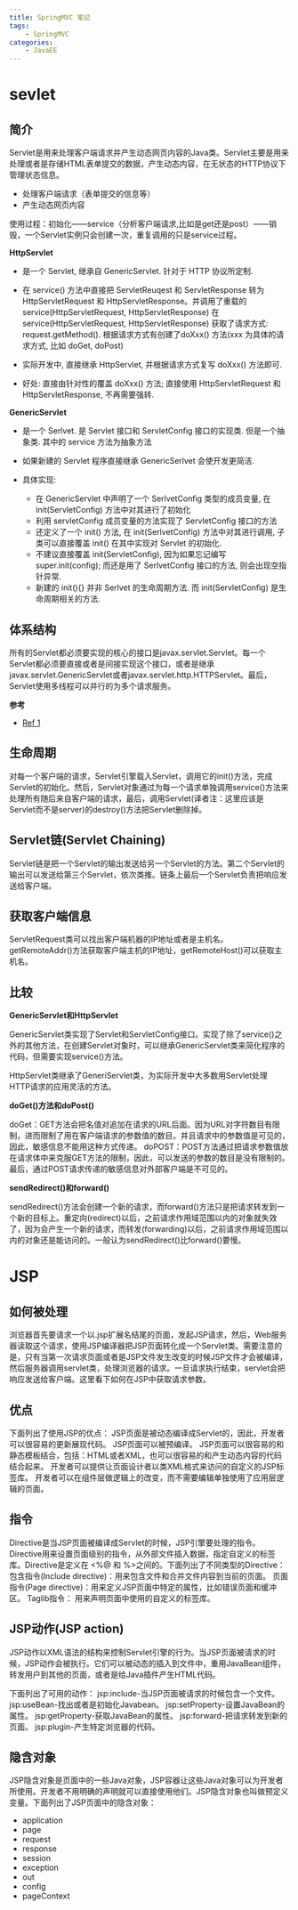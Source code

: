 ```yaml
---
title: SpringMVC 笔记
tags:
	- SpringMVC
categories:
	- JavaEE
---
```


# sevlet

## 简介

Servlet是用来处理客户端请求并产生动态网页内容的Java类。Servlet主要是用来处理或者是存储HTML表单提交的数据，产生动态内容，在无状态的HTTP协议下管理状态信息。

- 处理客户端请求（表单提交的信息等）
- 产生动态网页内容 

使用过程：初始化——service（分析客户端请求,比如是get还是post）——销毁，一个Servlet实例只会创建一次，重复调用的只是service过程。



**HttpServlet** 

- 是一个 Servlet, 继承自 GenericServlet. 针对于 HTTP 协议所定制. 
- 在 service() 方法中直接把 ServletReuqest 和 ServletResponse 转为 HttpServletRequest 和 HttpServletResponse。并调用了重载的 service(HttpServletRequest, HttpServletResponse) 在 service(HttpServletRequest, HttpServletResponse) 获取了请求方式: request.getMethod(). 根据请求方式有创建了doXxx() 方法(xxx 为具体的请求方式, 比如 doGet, doPost) 

- 实际开发中, 直接继承 HttpServlet, 并根据请求方式复写 doXxx() 方法即可. 
- 好处: 直接由针对性的覆盖 doXxx() 方法; 直接使用 HttpServletRequest 和 HttpServletResponse, 不再需要强转. 

**GenericServlet** 

- 是一个 Serlvet. 是 Servlet 接口和 ServletConfig 接口的实现类. 但是一个抽象类. 其中的 service 方法为抽象方法 
- 如果新建的 Servlet 程序直接继承 GenericSerlvet 会使开发更简洁. 

- 具体实现: 
  - 在 GenericServlet 中声明了一个 SerlvetConfig 类型的成员变量, 在 init(ServletConfig) 方法中对其进行了初始化 
  - 利用 servletConfig 成员变量的方法实现了 ServletConfig 接口的方法
  - 还定义了一个 init() 方法, 在 init(SerlvetConfig) 方法中对其进行调用, 子类可以直接覆盖 init() 在其中实现对 Servlet 的初始化. 
  - 不建议直接覆盖 init(ServletConfig), 因为如果忘记编写 super.init(config); 而还是用了 SerlvetConfig 接口的方法, 则会出现空指针异常. 
  - 新建的 init(){} 并非 Serlvet 的生命周期方法. 而 init(ServletConfig) 是生命周期相关的方法.

## 体系结构

所有的Servlet都必须要实现的核心的接口是javax.servlet.Servlet。每一个Servlet都必须要直接或者是间接实现这个接口，或者是继承javax.servlet.GenericServlet或者javax.servlet.http.HTTPServlet。最后，Servlet使用多线程可以并行的为多个请求服务。

**参考**

- [Ref 1](https://blog.csdn.net/a236209186/article/details/51262646)

## 生命周期

对每一个客户端的请求，Servlet引擎载入Servlet，调用它的init()方法，完成Servlet的初始化。然后，Servlet对象通过为每一个请求单独调用service()方法来处理所有随后来自客户端的请求，最后，调用Servlet(译者注：这里应该是Servlet而不是server)的destroy()方法把Servlet删除掉。

## Servlet链(Servlet Chaining)

Servlet链是把一个Servlet的输出发送给另一个Servlet的方法。第二个Servlet的输出可以发送给第三个Servlet，依次类推。链条上最后一个Servlet负责把响应发送给客户端。

## 获取客户端信息

ServletRequest类可以找出客户端机器的IP地址或者是主机名。getRemoteAddr()方法获取客户端主机的IP地址，getRemoteHost()可以获取主机名。

## 比较

**GenericServlet和HttpServlet**

GenericServlet类实现了Servlet和ServletConfig接口。实现了除了service()之外的其他方法，在创建Servlet对象时，可以继承GenericServlet类来简化程序的代码，但需要实现service()方法。

HttpServlet类继承了GeneriServlet类，为实际开发中大多数用Servlet处理 HTTP请求的应用灵活的方法。

**doGet()方法和doPost()**

doGet：GET方法会把名值对追加在请求的URL后面。因为URL对字符数目有限制，进而限制了用在客户端请求的参数值的数目。并且请求中的参数值是可见的，因此，敏感信息不能用这种方式传递。 doPOST：POST方法通过把请求参数值放在请求体中来克服GET方法的限制，因此，可以发送的参数的数目是没有限制的。最后，通过POST请求传递的敏感信息对外部客户端是不可见的。

**sendRedirect()和forward()**

sendRedirect()方法会创建一个新的请求，而forward()方法只是把请求转发到一个新的目标上。重定向(redirect)以后，之前请求作用域范围以内的对象就失效了，因为会产生一个新的请求，而转发(forwarding)以后，之前请求作用域范围以内的对象还是能访问的。一般认为sendRedirect()比forward()要慢。

# JSP

## 如何被处理

浏览器首先要请求一个以.jsp扩展名结尾的页面，发起JSP请求，然后，Web服务器读取这个请求，使用JSP编译器把JSP页面转化成一个Servlet类。需要注意的是，只有当第一次请求页面或者是JSP文件发生改变的时候JSP文件才会被编译，然后服务器调用servlet类，处理浏览器的请求。一旦请求执行结束，servlet会把响应发送给客户端。这里看下如何在JSP中获取请求参数。

## 优点

下面列出了使用JSP的优点： JSP页面是被动态编译成Servlet的，因此，开发者可以很容易的更新展现代码。 JSP页面可以被预编译。 JSP页面可以很容易的和静态模板结合，包括：HTML或者XML，也可以很容易的和产生动态内容的代码结合起来。 开发者可以提供让页面设计者以类XML格式来访问的自定义的JSP标签库。 开发者可以在组件层做逻辑上的改变，而不需要编辑单独使用了应用层逻辑的页面。

## 指令

Directive是当JSP页面被编译成Servlet的时候，JSP引擎要处理的指令。Directive用来设置页面级别的指令，从外部文件插入数据，指定自定义的标签库。Directive是定义在 <%@ 和 %>之间的。下面列出了不同类型的Directive： 包含指令(Include directive)：用来包含文件和合并文件内容到当前的页面。 页面指令(Page directive)：用来定义JSP页面中特定的属性，比如错误页面和缓冲区。 Taglib指令： 用来声明页面中使用的自定义的标签库。

## JSP动作(JSP action)

JSP动作以XML语法的结构来控制Servlet引擎的行为。当JSP页面被请求的时候，JSP动作会被执行。它们可以被动态的插入到文件中，重用JavaBean组件，转发用户到其他的页面，或者是给Java插件产生HTML代码。

下面列出了可用的动作： jsp:include-当JSP页面被请求的时候包含一个文件。 jsp:useBean-找出或者是初始化Javabean。 jsp:setProperty-设置JavaBean的属性。 jsp:getProperty-获取JavaBean的属性。 jsp:forward-把请求转发到新的页面。 jsp:plugin-产生特定浏览器的代码。

## 隐含对象

JSP隐含对象是页面中的一些Java对象，JSP容器让这些Java对象可以为开发者所使用。开发者不用明确的声明就可以直接使用他们。JSP隐含对象也叫做预定义变量。下面列出了JSP页面中的隐含对象： 

- application 
- page 
- request 
- response 
- session 
- exception 
- out 
- config 
- pageContext